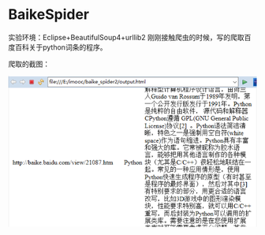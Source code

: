 ﻿# BaikeSpider

实验环境：Eclipse+BeautifulSoup4+urllib2
刚刚接触爬虫的时候，写的爬取百度百科关于python词条的程序。

爬取的截图：



![picture](https://github.com/acmac/baike_spider/blob/master/baike%E7%88%AC%E8%99%AB%E6%88%AA%E5%9B%BE.png)


